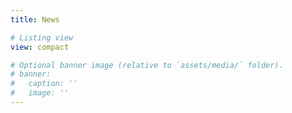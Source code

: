 ```yaml
---
title: News

# Listing view
view: compact

# Optional banner image (relative to `assets/media/` folder).
# banner:
#   caption: ''
#   image: ''
---
```

